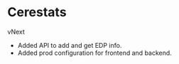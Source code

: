 # Cerestats

vNext
- Added API to add and get EDP info. 
- Added prod configuration for frontend and backend.
